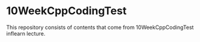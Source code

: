 # 10WeekCppCodingTest
This repository consists of contents that come from 10WeekCppCodingTest inflearn lecture.
